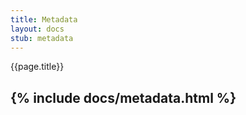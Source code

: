 ```yaml
---
title: Metadata
layout: docs 
stub: metadata
---
```

{{page.title}}

{% include docs/metadata.html %}
---